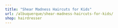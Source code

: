 ```yaml
---
title: "Shear Madness Haircuts for Kids"
url: /albuquerque/shear-madness-haircuts-for-kids/
shop: hairdresser
---
```

